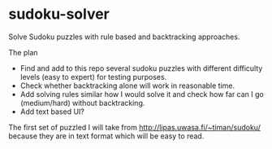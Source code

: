 # sudoku-solver
Solve Sudoku puzzles with rule based and backtracking approaches.

The plan
- Find and add to this repo several sudoku puzzles with different difficulty levels (easy to expert) for testing purposes.
- Check whether backtracking alone will work in reasonable time.
- Add solving rules similar how I would solve it and check how far can I go (medium/hard) without backtracking.
- Add text based UI?

The first set of puzzled I will take from 
http://lipas.uwasa.fi/~timan/sudoku/
because they are in text format which will be easy to read.
